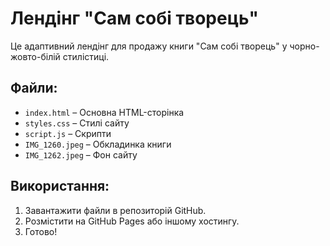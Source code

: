 # Лендінг "Сам собі творець"

Це адаптивний лендінг для продажу книги "Сам собі творець" у чорно-жовто-білій стилістиці.

## Файли:
- `index.html` – Основна HTML-сторінка
- `styles.css` – Стилі сайту
- `script.js` – Скрипти
- `IMG_1260.jpeg` – Обкладинка книги
- `IMG_1262.jpeg` – Фон сайту

## Використання:
1. Завантажити файли в репозиторій GitHub.
2. Розмістити на GitHub Pages або іншому хостингу.
3. Готово!